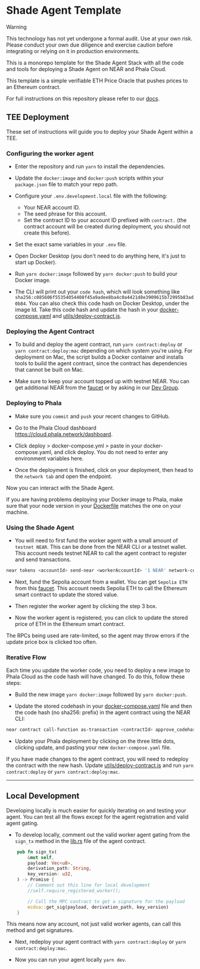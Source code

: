 # Shade Agent Template

> [!WARNING]  
> This technology has not yet undergone a formal audit. Use at your own risk. Please conduct your own due diligence and exercise caution before integrating or relying on it in production environments.

This is a monorepo template for the Shade Agent Stack with all the code and tools for deploying a Shade Agent on NEAR and Phala Cloud.

This template is a simple verifiable ETH Price Oracle that pushes prices to an Ethereum contract. 

For full instructions on this repository please refer to our [docs](https://docs.near.org/ai/shade-agents/production/production-deploying).

## TEE Deployment

These set of instructions will guide you to deploy your Shade Agent within a TEE.

### Configuring the worker agent 

- Enter the repository and run `yarn` to install the dependencies.

- Update the `docker:image` and `docker:push` scripts within your `package.json` file to match your repo path.

- Configure your `.env.development.local` file with the following:
  - Your NEAR account ID.
  - The seed phrase for this account.
  - Set the contract ID to your account ID prefixed with `contract.` (the contract account will be created during deployment, you should not create this before).

- Set the exact same variables in your `.env` file.

- Open Docker Desktop (you don't need to do anything here, it's just to start up Docker).

- Run `yarn docker:image` followed by `yarn docker:push` to build your Docker image.

- The CLI will print out your `code hash`, which will look something like `sha256:c085606f55354054408f45a9adee8ba4c0a4421d8e3909615b72995b83ad0b84`. You can also check this code hash on Docker Desktop, under the image Id. Take this code hash and update the hash in your [docker-compose.yaml](https://github.com/PiVortex/shade-agent-template/blob/main/docker-compose.yaml#L4) and [utils/deploy-contract.js](https://github.com/PiVortex/shade-agent-template/blob/main/utils/deploy-contract.js#L9).

### Deploying the Agent Contract 

- To build and deploy the agent contract, run `yarn contract:deploy` or `yarn contract:deploy:mac` depending on which system you're using. For deployment on Mac, the script builds a Docker container and installs tools to build the agent contract, since the contract has dependencies that cannot be built on Mac.

- Make sure to keep your account topped up with testnet NEAR. You can get additional NEAR from the [faucet](https://near-faucet.io/) or by asking in our [Dev Group](https://t.me/shadeagents).

### Deploying to Phala

- Make sure you `commit` and `push` your recent changes to GitHub.

- Go to the Phala Cloud dashboard https://cloud.phala.network/dashboard.

- Click deploy > docker-compose.yml > paste in your docker-compose.yaml, and click deploy. You do not need to enter any environment variables here.

- Once the deployment is finished, click on your deployment, then head to the `network tab` and open the endpoint.

Now you can interact with the Shade Agent. 

If you are having problems deploying your Docker image to Phala, make sure that your node version in your [Dockerfile](https://github.com/PiVortex/shade-agent-template/blob/main/Dockerfile#L3) matches the one on your machine.

### Using the Shade Agent

- You will need to first fund the worker agent with a small amount of `testnet NEAR`. This can be done from the NEAR CLI or a testnet wallet. This account needs testnet NEAR to call the agent contract to register and send transactions.

```bash
near tokens <accountId> send-near <workerAccountId> '1 NEAR' network-config testnet
```

- Next, fund the Sepolia account from a wallet. You can get `Sepolia ETH` from this [faucet](https://cloud.google.com/application/web3/faucet/ethereum/sepolia). This account needs Sepolia ETH to call the Ethereum smart contract to update the stored value.

- Then register the worker agent by clicking the step 3 box.

- Now the worker agent is registered, you can click to update the stored price of ETH in the Ethereum smart contract.

The RPCs being used are rate-limited, so the agent may throw errors if the update price box is clicked too often.

### Iterative Flow 

Each time you update the worker code, you need to deploy a new image to Phala Cloud as the code hash will have changed. To do this, follow these steps:

- Build the new image `yarn docker:image` followed by `yarn docker:push`.

- Update the stored codehash in your [docker-compose.yaml](https://github.com/PiVortex/shade-agent-template/blob/main/docker-compose.yaml#L4) file and then the code hash (no sha256: prefix) in the agent contract using the NEAR CLI: 

```bash
near contract call-function as-transaction <contractId> approve_codehash json-args '{"codehash": "<yourNewCodeHash>"}' prepaid-gas '100.0 Tgas' attached-deposit '0 NEAR' sign-as <accountId> network-config testnet 
```

- Update your Phala deployment by clicking on the three little dots, clicking update, and pasting your new `docker-compose.yaml` file.

If you have made changes to the agent contract, you will need to redeploy the contract with the new hash. Update [utils/deploy-contract.js](https://github.com/PiVortex/shade-agent-template/blob/main/utils/deploy-contract.js#L9) and run `yarn contract:deploy` or `yarn contract:deploy:mac`.

---

## Local Development 

Developing locally is much easier for quickly iterating on and testing your agent. You can test all the flows except for the agent registration and valid agent gating.

- To develop locally, comment out the valid worker agent gating from the `sign_tx` method in the [lib.rs](https://github.com/PiVortex/shade-agent-template/blob/main/contract/src/lib.rs#L70C1-L71C71) file of the agent contract.

```rust
    pub fn sign_tx(
        &mut self,
        payload: Vec<u8>,
        derivation_path: String,
        key_version: u32,
    ) -> Promise {
        // Comment out this line for local development
        //self.require_registered_worker();

        // Call the MPC contract to get a signature for the payload
        ecdsa::get_sig(payload, derivation_path, key_version)
    }
```

This means now any account, not just valid worker agents, can call this method and get signatures.

- Next, redeploy your agent contract with `yarn contract:deploy` or `yarn contract:deploy:mac`.

- Now you can run your agent locally `yarn dev`.
